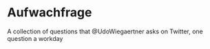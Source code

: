 # Aufwachfrage
A collection of questions that @UdoWiegaertner asks on Twitter, one question a workday
